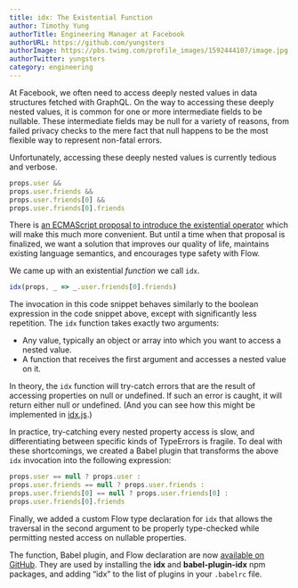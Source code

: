 ```yaml
---
title: idx: The Existential Function
author: Timothy Yung
authorTitle: Engineering Manager at Facebook
authorURL: https://github.com/yungsters
authorImage: https://pbs.twimg.com/profile_images/1592444107/image.jpg
authorTwitter: yungsters
category: engineering
---
```


At Facebook, we often need to access deeply nested values in data structures fetched with GraphQL. On the way to accessing these deeply nested values, it is common for one or more intermediate fields to be nullable. These intermediate fields may be null for a variety of reasons, from failed privacy checks to the mere fact that null happens to be the most flexible way to represent non-fatal errors.

<!--truncate-->

Unfortunately, accessing these deeply nested values is currently tedious and verbose.

```javascript
props.user &&
props.user.friends &&
props.user.friends[0] &&
props.user.friends[0].friends
```

There is [an ECMAScript proposal to introduce the existential operator](https://github.com/claudepache/es-optional-chaining) which will make this much more convenient. But until a time when that proposal is finalized, we want a solution that improves our quality of life, maintains existing language semantics, and encourages type safety with Flow.

We came up with an existential _function_ we call `idx`.

```javascript
idx(props, _ => _.user.friends[0].friends)
```

The invocation in this code snippet behaves similarly to the boolean expression in the code snippet above, except with significantly less repetition. The `idx` function takes exactly two arguments:

- Any value, typically an object or array into which you want to access a nested value.
- A function that receives the first argument and accesses a nested value on it.

In theory, the `idx` function will try-catch errors that are the result of accessing properties on null or undefined. If such an error is caught, it will return either null or undefined. (And you can see how this might be implemented in [idx.js](https://github.com/facebookincubator/idx/blob/master/packages/idx/src/idx.js).)

In practice, try-catching every nested property access is slow, and differentiating between specific kinds of TypeErrors is fragile. To deal with these shortcomings, we created a Babel plugin that transforms the above `idx` invocation into the following expression:

```javascript
props.user == null ? props.user :
props.user.friends == null ? props.user.friends :
props.user.friends[0] == null ? props.user.friends[0] :
props.user.friends[0].friends
```

Finally, we added a custom Flow type declaration for `idx` that allows the traversal in the second argument to be properly type-checked while permitting nested access on nullable properties.

The function, Babel plugin, and Flow declaration are now [available on GitHub](https://github.com/facebookincubator/idx). They are used by installing the **idx** and **babel-plugin-idx** npm packages, and adding “idx” to the list of plugins in your `.babelrc` file.
